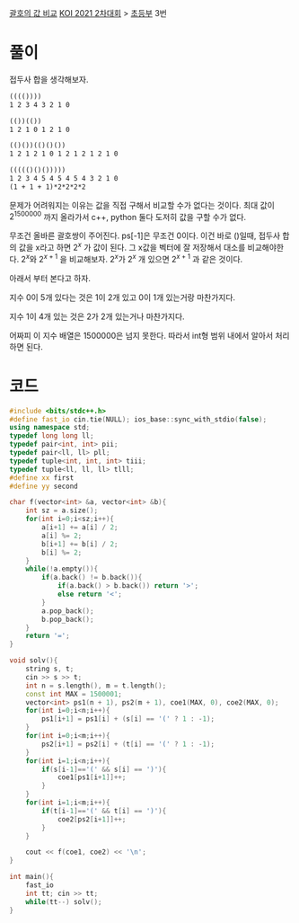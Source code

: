 
[괄호의 값 비교](https://www.acmicpc.net/problem/22343)
[KOI 2021 2차대회](https://www.acmicpc.net/category/571) > [초등부](https://www.acmicpc.net/category/detail/2655) 3번

# 풀이
접두사 합을 생각해보자. 
```txt
(((())))
1 2 3 4 3 2 1 0

(())(())
1 2 1 0 1 2 1 0

(()())(()()())
1 2 1 2 1 0 1 2 1 2 1 2 1 0

((((()()()))))
1 2 3 4 5 4 5 4 5 4 3 2 1 0
(1 + 1 + 1)*2*2*2*2
```

문제가 어려워지는 이유는 값을 직접 구해서 비교할 수가 없다는 것이다. 
최대 값이 $2^{1500000}$ 까지 올라가서 c++, python 둘다 도저히 값을 구할 수가 없다. 

무조건 올바른 괄호쌍이 주어진다. 
ps[-1]은 무조건 0이다. 
이건 바로 ()일때, 접두사 합의 값을 x라고 하면 $2^x$ 가 값이 된다. 
그 x값을 벡터에 잘 저장해서 대소를 비교해야한다. 
$2^x$와 $2^{x+1}$ 을 비교해보자. $2^x$가 $2^x$ 개 있으면 $2^{x+1}$ 과 같은 것이다.

아래서 부터 본다고 하자. 

지수 0이 5개 있다는 것은 
1이 2개 있고 0이 1개 있는거랑 마찬가지다. 

지수 1이 4개 있는 것은
2가 2개 있는거나 마찬가지다. 

어짜피 이 지수 배열은 1500000은 넘지 못한다. 따라서 int형 범위 내에서 알아서 처리하면 된다. 

# 코드
```cpp
#include <bits/stdc++.h>
#define fast_io cin.tie(NULL); ios_base::sync_with_stdio(false);
using namespace std;
typedef long long ll;
typedef pair<int, int> pii;
typedef pair<ll, ll> pll;
typedef tuple<int, int, int> tiii;
typedef tuple<ll, ll, ll> tlll;
#define xx first
#define yy second

char f(vector<int> &a, vector<int> &b){
    int sz = a.size();
    for(int i=0;i<sz;i++){
        a[i+1] += a[i] / 2;
        a[i] %= 2;
        b[i+1] += b[i] / 2;
        b[i] %= 2;
    }
    while(!a.empty()){
        if(a.back() != b.back()){
            if(a.back() > b.back()) return '>';
            else return '<';
        }
        a.pop_back();
        b.pop_back();
    }
    return '=';
}

void solv(){
    string s, t;
    cin >> s >> t;
    int n = s.length(), m = t.length();
    const int MAX = 1500001;
    vector<int> ps1(n + 1), ps2(m + 1), coe1(MAX, 0), coe2(MAX, 0);
    for(int i=0;i<n;i++){
        ps1[i+1] = ps1[i] + (s[i] == '(' ? 1 : -1);
    }
    for(int i=0;i<m;i++){
        ps2[i+1] = ps2[i] + (t[i] == '(' ? 1 : -1);
    }
    for(int i=1;i<n;i++){
        if(s[i-1]=='(' && s[i] == ')'){
            coe1[ps1[i+1]]++;
        }
    }
    for(int i=1;i<m;i++){
        if(t[i-1]=='(' && t[i] == ')'){
            coe2[ps2[i+1]]++;
        }
    }

    cout << f(coe1, coe2) << '\n';
}

int main(){
    fast_io
    int tt; cin >> tt;
    while(tt--) solv();
}
```